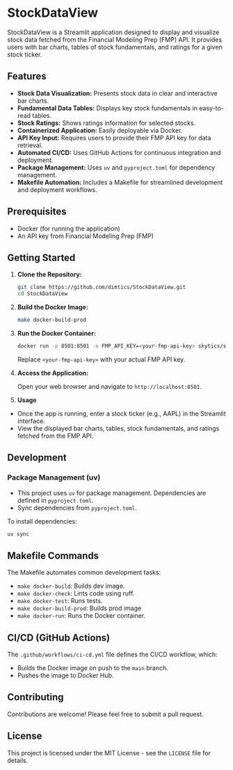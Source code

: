 # StockDataView

StockDataView is a Streamlit application designed to display and visualize stock data fetched from the Financial Modeling Prep (FMP) API. It provides users with bar charts, tables of stock fundamentals, and ratings for a given stock ticker.

## Features

* **Stock Data Visualization:** Presents stock data in clear and interactive bar charts.
* **Fundamental Data Tables:** Displays key stock fundamentals in easy-to-read tables.
* **Stock Ratings:** Shows ratings information for selected stocks.
* **Containerized Application:** Easily deployable via Docker.
* **API Key Input:** Requires users to provide their FMP API key for data retrieval.
* **Automated CI/CD:** Uses GitHub Actions for continuous integration and deployment.
* **Package Management:** Uses `uv` and `pyproject.toml` for dependency management.
* **Makefile Automation:** Includes a Makefile for streamlined development and deployment workflows.

## Prerequisites

* Docker (for running the application)
* An API key from Financial Modeling Prep (FMP)

## Getting Started

1.  **Clone the Repository:**

    ```bash
    git clone https://github.com/dimtics/StockDataView.git
    cd StockDataView
    ```

2.  **Build the Docker Image:**

    ```bash
    make docker-build-prod
    ```

3.  **Run the Docker Container:**

    ```bash
    docker run -p 8501:8501 -e FMP_API_KEY=<your-fmp-api-key> skytics/stockdataview
    ```

    Replace `<your-fmp-api-key>` with your actual FMP API key.

4.  **Access the Application:**

    Open your web browser and navigate to `http://localhost:8501`.

5. **Usage**
* Once the app is running, enter a stock ticker (e.g., AAPL) in the Streamlit interface.
* View the displayed bar charts, tables, stock fundamentals, and ratings fetched from the FMP API.

## Development

### Package Management (uv)

* This project uses `uv` for package management. Dependencies are defined in `pyproject.toml`.
* Sync dependencies from `pyproject.toml`.

To install dependencies:

```bash
uv sync
```

## Makefile Commands
The Makefile automates common development tasks:

* `make docker-build`: Builds dev image.
* `make docker-check`: Lints code using ruff.
* `make docker-test`: Runs tests.
* `make docker-build-prod`: Builds prod image
* `make docker-run`: Runs the Docker container.

## CI/CD (GitHub Actions)

The `.github/workflows/ci-cd.yml` file defines the CI/CD workflow, which:

* Builds the Docker image on push to the `main` branch.
* Pushes the image to Docker Hub.

## Contributing

Contributions are welcome! Please feel free to submit a pull request.

## License

This project is licensed under the MIT License - see the `LICENSE` file for details.
